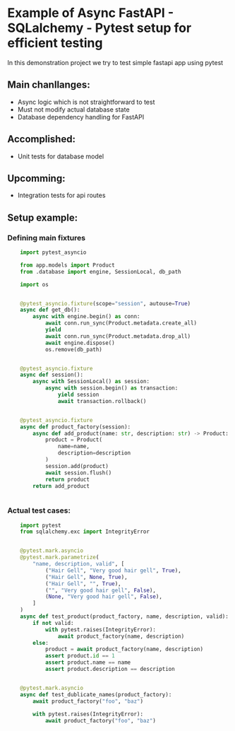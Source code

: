 # Example of Async FastAPI - SQLalchemy - Pytest setup for efficient testing

In this demonstration project we try to test simple fastapi app using pytest

## Main chanllanges:
- Async logic which is not straightforward to test
- Must not modify actual database state
- Database dependency handling for FastAPI

## Accomplished:
- Unit tests for database model

## Upcomming:
- Integration tests for api routes

## Setup example:
### Defining main fixtures

``` python
    import pytest_asyncio

    from app.models import Product
    from .database import engine, SessionLocal, db_path

    import os


    @pytest_asyncio.fixture(scope="session", autouse=True)
    async def get_db():
        async with engine.begin() as conn:
            await conn.run_sync(Product.metadata.create_all)
            yield
            await conn.run_sync(Product.metadata.drop_all)
            await engine.dispose()
            os.remove(db_path)


    @pytest_asyncio.fixture
    async def session():
        async with SessionLocal() as session:
            async with session.begin() as transaction:
                yield session
                await transaction.rollback()


    @pytest_asyncio.fixture
    async def product_factory(session):
        async def add_product(name: str, description: str) -> Product:
            product = Product(
                name=name,
                description=description
            )
            session.add(product)
            await session.flush()
            return product
        return add_product
        
```

### Actual test cases:

```python
    import pytest
    from sqlalchemy.exc import IntegrityError


    @pytest.mark.asyncio
    @pytest.mark.parametrize(
        "name, description, valid", [
            ("Hair Gell", "Very good hair gell", True),
            ("Hair Gell", None, True),
            ("Hair Gell", "", True),
            ("", "Very good hair gell", False),
            (None, "Very good hair gell", False),
        ]
    )
    async def test_product(product_factory, name, description, valid):
        if not valid:
            with pytest.raises(IntegrityError):
                await product_factory(name, description)
        else:
            product = await product_factory(name, description)
            assert product.id == 1
            assert product.name == name
            assert product.description == description


    @pytest.mark.asyncio
    async def test_dublicate_names(product_factory):
        await product_factory("foo", "baz")
        
        with pytest.raises(IntegrityError):
            await product_factory("foo", "baz")

```